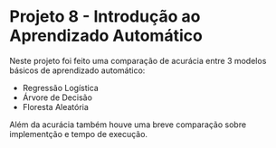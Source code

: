 # Projeto 8 - Introdução ao Aprendizado Automático

Neste projeto foi feito uma comparação de acurácia entre 3 modelos básicos de aprendizado automático:
- Regressão Logística
- Árvore de Decisão
- Floresta Aleatória

Além da acurácia também houve uma breve comparação sobre implementção e tempo de execução.
